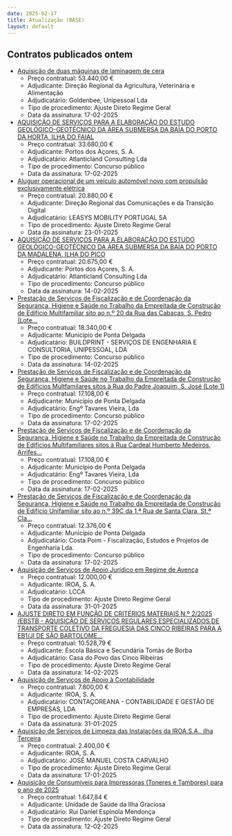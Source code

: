 ```yaml
---
date: 2025-02-17
title: Atualização (BASE)
layout: default
---
```

## Contratos publicados ontem

* [Aquisição de duas máquinas de laminagem de cera](https://www.base.gov.pt/Base4/pt/detalhe/?type=contratos&id=11230332)
  * Preço contratual: 53.440,00 €
  * Adjudicante: Direção Regional da Agricultura, Veterinária e Alimentação
  * Adjudicatário: Goldenbee, Unipessoal Lda
  * Tipo de procedimento: Ajuste Direto Regime Geral
  * Data da assinatura: 17-02-2025
* [AQUISIÇÃO DE SERVIÇOS PARA A ELABORAÇÃO DO ESTUDO GEOLÓGICO-GEOTÉCNICO DA ÁREA SUBMERSA DA BAÍA DO PORTO DA HORTA, ILHA DO FAIAL](https://www.base.gov.pt/Base4/pt/detalhe/?type=contratos&id=11231364)
  * Preço contratual: 33.680,00 €
  * Adjudicante: Portos dos Açores, S. A.
  * Adjudicatário: Atlanticland Consulting Lda
  * Tipo de procedimento: Concurso público
  * Data da assinatura: 17-02-2025
* [Aluguer operacional de um veículo automóvel novo com propulsão exclusivamente elétrica](https://www.base.gov.pt/Base4/pt/detalhe/?type=contratos&id=11231538)
  * Preço contratual: 20.880,00 €
  * Adjudicante: Direção Regional das Comunicações e da Transição Digital
  * Adjudicatário: LEASYS MOBILITY PORTUGAL SA 
  * Tipo de procedimento: Ajuste Direto Regime Geral
  * Data da assinatura: 23-01-2025
* [AQUISIÇÃO DE SERVIÇOS PARA A ELABORAÇÃO DO ESTUDO GEOLÓGICO-GEOTÉCNICO DA ÁREA SUBMERSA DA BAÍA DO PORTO DA MADALENA, ILHA DO PICO](https://www.base.gov.pt/Base4/pt/detalhe/?type=contratos&id=11231406)
  * Preço contratual: 20.675,00 €
  * Adjudicante: Portos dos Açores, S. A.
  * Adjudicatário: Atlanticland Consulting Lda
  * Tipo de procedimento: Concurso público
  * Data da assinatura: 14-02-2025
* [Prestação de Serviços de Fiscalização e de Coordenação da Segurança, Higiene e Saúde no Trabalho da Empreitada de Construção de Edifício Multifamiliar sito ao n.º 20 da Rua das Cabaças, S. Pedro (Lote...](https://www.base.gov.pt/Base4/pt/detalhe/?type=contratos&id=11230313)
  * Preço contratual: 18.340,00 €
  * Adjudicante: Município de Ponta Delgada
  * Adjudicatário: BUILDPRINT - SERVIÇOS DE ENGENHARIA E CONSULTORIA, UNIPESSOAL, LDA
  * Tipo de procedimento: Concurso público
  * Data da assinatura: 14-02-2025
* [Prestação de Serviços de Fiscalização e de Coordenação da Segurança, Higiene e Saúde no Trabalho da Empreitada de Construção de Edifícios Multfamilares sitos à Rua do Padre Joaquim, S. José (Lote 1)](https://www.base.gov.pt/Base4/pt/detalhe/?type=contratos&id=11230302)
  * Preço contratual: 17.108,00 €
  * Adjudicante: Município de Ponta Delgada
  * Adjudicatário: Engº Tavares Vieira, Lda
  * Tipo de procedimento: Concurso público
  * Data da assinatura: 17-02-2025
* [Prestação de Serviços de Fiscalização e de Coordenação da Segurança, Higiene e Saúde no Trabalho da Empreitada de Construção de Edifícios Multifamiliares sitos à Rua Cardeal Humberto Medeiros, Arrifes...](https://www.base.gov.pt/Base4/pt/detalhe/?type=contratos&id=11230308)
  * Preço contratual: 17.108,00 €
  * Adjudicante: Município de Ponta Delgada
  * Adjudicatário: Engº Tavares Vieira, Lda
  * Tipo de procedimento: Concurso público
  * Data da assinatura: 17-02-2025
* [Prestação de Serviços de Fiscalização e de Coordenação da Segurança, Higiene e Saúde no Trabalho da Empreitada de Construção de Edifício Unifamiliar sito ao n.º 39C da 1.ª Rua de Santa Clara, St.ª Cla...](https://www.base.gov.pt/Base4/pt/detalhe/?type=contratos&id=11230316)
  * Preço contratual: 12.376,00 €
  * Adjudicante: Município de Ponta Delgada
  * Adjudicatário: Costa Poim - Fiscalização, Estudos e Projetos de Engenharia Lda.
  * Tipo de procedimento: Concurso público
  * Data da assinatura: 17-02-2025
* [Aquisição de Serviços de Apoio Jurídico em Regime de Avença](https://www.base.gov.pt/Base4/pt/detalhe/?type=contratos&id=11230915)
  * Preço contratual: 12.000,00 €
  * Adjudicante: IROA, S. A.
  * Adjudicatário: LCCA
  * Tipo de procedimento: Ajuste Direto Regime Geral
  * Data da assinatura: 31-01-2025
* [AJUSTE DIRETO EM FUNÇÃO DE CRITÉRIOS MATERIAIS N.º 2/2025 /EBSTB - AQUISIÇÃO DE SERVIÇOS REGULARES ESPECIALIZADOS DE TRANSPORTE COLETIVO  DA FREGUESIA DAS CINCO RIBEIRAS PARA A EB1/JI DE SÃO BARTOLOME...](https://www.base.gov.pt/Base4/pt/detalhe/?type=contratos&id=11228840)
  * Preço contratual: 10.528,79 €
  * Adjudicante: Escola Básica e Secundária Tomás de Borba
  * Adjudicatário: Casa do Povo das Cinco Ribeiras
  * Tipo de procedimento: Ajuste Direto Regime Geral
  * Data da assinatura: 14-02-2025
* [Aquisição de Serviços de Apoio à Contabilidade](https://www.base.gov.pt/Base4/pt/detalhe/?type=contratos&id=11231119)
  * Preço contratual: 7.800,00 €
  * Adjudicante: IROA, S. A.
  * Adjudicatário: CONTAÇOREANA - CONTABILIDADE E GESTÃO DE EMPRESAS, LDA
  * Tipo de procedimento: Ajuste Direto Regime Geral
  * Data da assinatura: 31-01-2025
* [Aquisição de Serviços de Limpeza das Instalações da IROA.S.A., ilha Terceira](https://www.base.gov.pt/Base4/pt/detalhe/?type=contratos&id=11230473)
  * Preço contratual: 2.400,00 €
  * Adjudicante: IROA, S. A.
  * Adjudicatário: JOSÉ MANUEL COSTA CARVALHO
  * Tipo de procedimento: Ajuste Direto Regime Geral
  * Data da assinatura: 17-01-2025
* [Aquisição de Consumíveis para Impressoras (Toneres e Tambores) para o ano de 2025](https://www.base.gov.pt/Base4/pt/detalhe/?type=contratos&id=11230173)
  * Preço contratual: 1.647,84 €
  * Adjudicante: Unidade de Saúde da Ilha Graciosa
  * Adjudicatário: Rui Daniel Espínola Mendonça
  * Tipo de procedimento: Ajuste Direto Regime Geral
  * Data da assinatura: 12-02-2025

